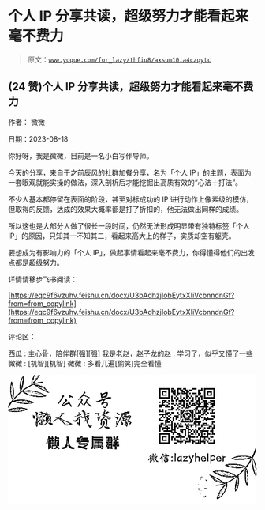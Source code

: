 # 个人 IP 分享共读，超级努力才能看起来毫不费力

> 原文：[`www.yuque.com/for_lazy/thfiu8/axsum10ia4czqytc`](https://www.yuque.com/for_lazy/thfiu8/axsum10ia4czqytc)



## (24 赞)个人 IP 分享共读，超级努力才能看起来毫不费力 

作者： 微微 

日期：2023-08-18 

你好呀，我是微微，目前是一名小白写作导师。 

今天的分享，来自于之前辰风的社群加餐分享，名为「个人 IP」的主题，表面为一套眼观就能实操的做法，深入剖析后才能挖掘出高质有效的“心法＋打法”。 

不少人基本都停留在表面的阶段，甚至对标成功的 IP 进行动作上像素级的模仿，但取得的反馈，达成的效果大概率都是打了折扣的，他无法做出同样的成绩。 

所以这也是大部分人做了很长一段时间，仍然无法形成明显带有独特标签「个人 IP」的原因，只知其一不知其二，看起来高大上的样子，实质却空有躯壳。 

要想成为有影响力的「个人 IP」，做起事情看起来毫不费力，你得懂得他们的出发点都是超级努力。 

详情请移步飞书阅读： 

[https://eqc9f6vzuhv.feishu.cn/docx/U3bAdhzjIobEytxXIiVcbnndnGf?from=from_copylink](https://eqc9f6vzuhv.feishu.cn/docx/U3bAdhzjIobEytxXIiVcbnndnGf?from=from_copylink) 

评论区： 

西瓜 : 主心骨，陪伴群[强][强] 我是老赵，赵子龙的赵 : 学习了，似乎又懂了一些 微微 : [机智][机智] 微微 : 多看几遍[偷笑]完全看懂 

![](img/894d30a529e7c37bcd3392323c99941c.png)  